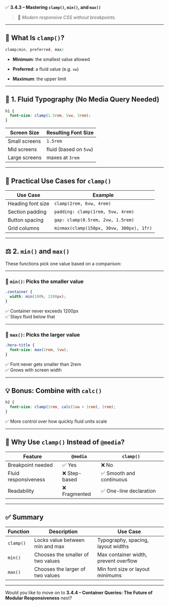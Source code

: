 ✅ **3.4.3 – Mastering `clamp()`, `min()`, and `max()`**

> 🎯 _Modern responsive CSS without breakpoints._

---

## 🧠 What Is `clamp()`?

```css
clamp(min, preferred, max)
```

- **Minimum**: the smallest value allowed
    
- **Preferred**: a fluid value (e.g. `vw`)
    
- **Maximum**: the upper limit
    

---

## 🔧 1. Fluid Typography (No Media Query Needed)

```css
h1 {
  font-size: clamp(1.5rem, 5vw, 3rem);
}
```

|Screen Size|Resulting Font Size|
|---|---|
|Small screens|`1.5rem`|
|Mid screens|fluid (based on `5vw`)|
|Large screens|maxes at `3rem`|

---

## 🧪 Practical Use Cases for `clamp()`

|Use Case|Example|
|---|---|
|Heading font size|`clamp(2rem, 6vw, 4rem)`|
|Section padding|`padding: clamp(1rem, 5vw, 4rem)`|
|Button spacing|`gap: clamp(0.5rem, 2vw, 1.5rem)`|
|Grid columns|`minmax(clamp(150px, 30vw, 300px), 1fr)`|

---

## ⚖️ 2. `min()` and `max()`

These functions pick one value based on a comparison:

---

### 🔹 `min()`: Picks the **smaller** value

```css
.container {
  width: min(100%, 1200px);
}
```

✅ Container never exceeds 1200px  
✅ Stays fluid below that

---

### 🔹 `max()`: Picks the **larger** value

```css
.hero-title {
  font-size: max(2rem, 5vw);
}
```

✅ Font never gets smaller than 2rem  
✅ Grows with screen width

---

## 💡 Bonus: Combine with `calc()`

```css
h2 {
  font-size: clamp(1rem, calc(1vw + 1rem), 2rem);
}
```

✅ More control over how quickly fluid units scale

---

## 🧠 Why Use `clamp()` Instead of `@media`?

|Feature|`@media`|`clamp()`|
|---|---|---|
|Breakpoint needed|✅ Yes|❌ No|
|Fluid responsiveness|❌ Step-based|✅ Smooth and continuous|
|Readability|❌ Fragmented|✅ One-line declaration|

---

## ✅ Summary

|Function|Description|Use Case|
|---|---|---|
|`clamp()`|Locks value between min and max|Typography, spacing, layout widths|
|`min()`|Chooses the smaller of two values|Max container width, prevent overflow|
|`max()`|Chooses the larger of two values|Min font size or layout minimums|

---

Would you like to move on to **3.4.4 – Container Queries: The Future of Modular Responsiveness** next?